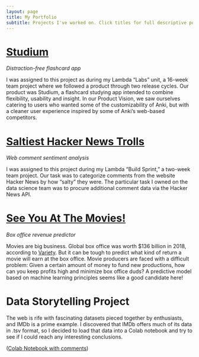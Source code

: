 ```yaml
---
layout: page
title: My Portfolio
subtitle: Projects I've worked on. Click titles for full descriptive posts.
---
```


# [Studium](https://b-whitman.github.io/studium/)

*Distraction-free flashcard app*

I was assigned to this project as during my Lambda “Labs” unit, a 16-week team project where we followed a product through two release cycles. Our product was Studium, a flashcard studying app intended to combine flexibility, usability and insight. In our Product Vision, we saw ourselves catering to users who wanted some of the customizability of Anki, but with a cleaner user experience inspired by some of Anki’s web-based competitors.

# [Saltiest Hacker News Trolls](https://b-whitman.github.io/shnt/)

*Web comment sentiment analysis*

I was assigned to this project during my Lambda “Build Sprint,” a two-week team project. Our task was to categorize comments from the website Hacker News by how “salty” they were. The particular task I owned on the data science team was to procure additional comment data via the Hacker News API.

# [See You At The Movies!](https://b-whitman.github.io/syatm/)

*Box office revenue predictor*

Movies are big business. Global box office was worth $136 billion in 2018, according to [Variety](https://variety.com/2019/film/news/box-office-record-disney-dominates-1203098075/). But it can be tough to predict what kind of return a movie will earn at the box office. Movie producers are faced with a difficult problem: Given a certain amount of money to fund new productions, how can you keep profits high and minimize box office duds? A predictive model based on machine learning principles seems like a good candidate here!

# Data Storytelling Project

The web is rife with fascinating datasets pieced together by enthusiasts, and IMDb is a prime example. I discovered that IMDb offers much of its data in .tsv format, so I decided to load that data into a Colab notebook and try to see if I could reach any interesting conclusions.

([Colab Notebook with comments](https://colab.research.google.com/drive/19IlEPOZdWzEWrtmkT_R51iJIsdGsRlZp))
